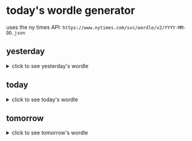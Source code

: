 # today's wordle generator

uses the ny times API: `https://www.nytimes.com/svc/wordle/v2/YYYY-MM-DD.json`

## yesterday

<details>
    <summary>click to see yesterday's wordle</summary>

    spore

</details>

## today

<details>
    <summary>click to see today's wordle</summary>

    mirth

</details>

## tomorrow

<details>
    <summary>click to see tomorrow's wordle</summary>

    annex

</details>

